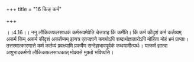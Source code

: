 +++
title = "16 किङ् कर्म"

+++
  
  
।।4.16।। ननु लौकिकफलसाधकं कर्मरूपमेवेति चेत्तत्राह किं कर्मेति। किं कर्म
कीदृशं कर्म कर्तव्यम् अकर्म किम् अकर्म कीदृशं अकर्तव्यम् इत्यत्र
एतज्ज्ञाने कवयोऽपि शब्दार्थज्ञातारोऽपि मोहिता मोहं भ्रमं प्राप्ताः।
तत्तस्मात्कारणात्ते कर्म कर्तव्यं प्रवक्ष्यामि प्रकर्षेण
सन्देहाभावपूर्वकं कथयामीत्यर्थः। यत्कर्म ज्ञात्वा अशुभादकर्मणो
लौकिकफलसाधकात् मोक्ष्यसे मुक्तो भविष्यसि।  
  
